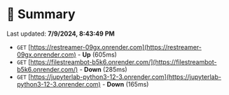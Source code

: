 # 📖 Summary
Last updated: **7/9/2024, 8:43:49 PM**

- `GET` [https://restreamer-09gx.onrender.com](https://restreamer-09gx.onrender.com) - **Up** (605ms)
- `GET` [https://filestreambot-b5k6.onrender.com/](https://filestreambot-b5k6.onrender.com/) - **Down** (285ms)
- `GET` [https://jupyterlab-python3-12-3.onrender.com](https://jupyterlab-python3-12-3.onrender.com) - **Down** (165ms)
